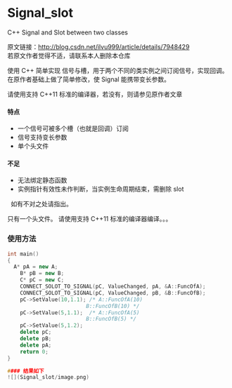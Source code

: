 # Signal_slot
C++ Signal and Slot between two classes  

原文链接：http://blog.csdn.net/ilvu999/article/details/7948429  
若原文作者觉得不适，请联系本人删除本仓库  

使用 C++ 简单实现 信号与槽，用于两个不同的类实例之间订阅信号，实现回调。
在原作者基础上做了简单修改，使 Signal 能携带变长参数。 

请使用支持 C++11 标准的编译器，若没有，则请参见原作者文章

#### 特点
+ 一个信号可被多个槽（也就是回调）订阅
+ 信号支持变长参数
+ 单个头文件

#### 不足
+ 无法绑定静态函数
+ 实例指针有效性未作判断，当实例生命周期结束，需删除 slot

 
如有不对之处请指出。 

只有一个头文件。 
请使用支持 C++11 标准的编译器编译。。。 

### 使用方法  

~~~cpp
int main()
{
  A* pA = new A;
	B* pB = new B;
	C* pC = new C;
	CONNECT_SOLOT_TO_SIGNAL(pC, ValueChanged, pA, &A::FuncOfA);
	CONNECT_SOLOT_TO_SIGNAL(pC, ValueChanged, pB, &B::FuncOfB);
	pC->SetValue(10,1.1); /* A::FuncOfA(10)
	                     B::FuncOfB(10) */
	pC->SetValue(5,1.1);  /* A::FuncOfA(5)
	                     B::FuncOfB(5) */
	pC->SetValue(5,1.2);
	delete pC;
	delete pB;
	delete pA;
	return 0;
}

#### 结果如下
![](Signal_slot/image.png)  
